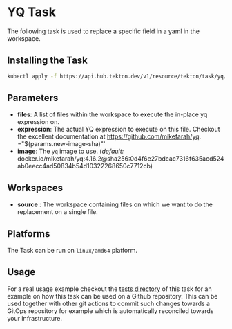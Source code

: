 # YQ Task

The following task is used to replace a specific field in a yaml in the workspace.

## Installing the Task

```bash
kubectl apply -f https://api.hub.tekton.dev/v1/resource/tekton/task/yq/0.3/raw
```

## Parameters

- **files**: A list of files within the workspace to execute the in-place yq expression on.
- **expression**: The actual YQ expression to execute on this file. Checkout the excellent documentation at https://github.com/mikefarah/yq.
="$(params.new-image-sha)"'
- **image**: The `yq` image to use. (_default:_ docker.io/mikefarah/yq:4.16.2@sha256:0d4f6e27bdcac7316f635acd524ab0eecc4ad50834b54d10322268650c7712cb)
## Workspaces

- **source** : The workspace containing files on which we want to do the replacement on a single file.

## Platforms

The Task can be run on `linux/amd64` platform.

## Usage

For a real usage example checkout the [tests directory](https://github.com/tektoncd/catalog/tree/main/task/yq/0.3/tests) of this task for an example on how this task can be used on a Github repository. This can be used together with other git actions to commit such changes towards a GitOps repository for example which is automatically reconciled towards your infrastructure.